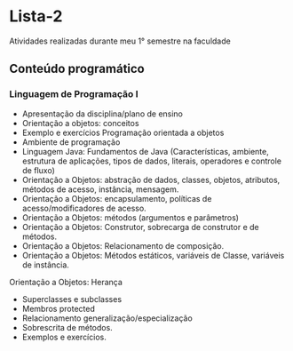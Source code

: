 # Lista-2
Atividades realizadas durante meu 1° semestre na faculdade

 ## Conteúdo programático
 
### Linguagem de Programação I

- Apresentação da disciplina/plano de ensino
- Orientação a objetos: conceitos
- Exemplo e exercícios
Programação orientada a objetos
- Ambiente de programação
- Linguagem Java: Fundamentos de Java (Características, ambiente, estrutura de aplicações, tipos de dados, literais, operadores e controle de
fluxo)
- Orientação a Objetos: abstração de dados, classes, objetos, atributos, métodos de acesso, instância, mensagem.
- Orientação a Objetos: encapsulamento, políticas de acesso/modificadores de acesso.
- Orientação a Objetos: métodos (argumentos e parâmetros)
- Orientação a Objetos: Construtor, sobrecarga de construtor e de métodos.
- Orientação a Objetos: Relacionamento de composição.
- Orientação a Objetos: Métodos estáticos, variáveis de Classe, variáveis de instância.

Orientação a Objetos: Herança
- Superclasses e subclasses
- Membros protected
- Relacionamento generalização/especialização
- Sobrescrita de métodos.
- Exemplos e exercícios.
 
 
